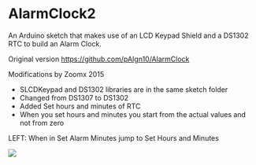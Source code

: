 # AlarmClock2
An Arduino sketch that makes use of an LCD Keypad Shield and a DS1302 RTC to build an Alarm Clock.

 Original version
https://github.com/pAIgn10/AlarmClock

 Modifications by Zoomx 2015
 * SLCDKeypad and DS1302 libraries are in the same sketch folder
 * Changed from DS1307 to DS1302
 * Added Set hours and minutes of RTC
 * When you set hours and minutes you start from the actual values and not from zero

LEFT: When in Set Alarm Minutes jump to Set Hours and Minutes

![](https://lh3.googleusercontent.com/-2ueynXZgc2c/Vjsc-EEsrxI/AAAAAAAAaMk/bZjBRKhtbFY/s1152-Ic42/20151022_143945.jpg)
